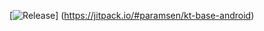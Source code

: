 [![Release](https://jitpack.io/v/paramsen/kt-base-android.svg)]
(https://jitpack.io/#paramsen/kt-base-android)